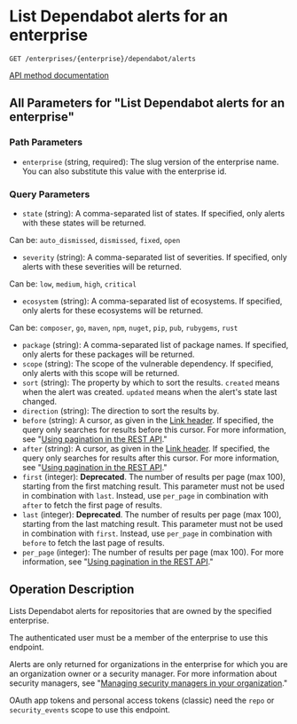 # List Dependabot alerts for an enterprise

`GET /enterprises/{enterprise}/dependabot/alerts`

[API method documentation](https://docs.github.com/rest/dependabot/alerts#list-dependabot-alerts-for-an-enterprise)

## All Parameters for "List Dependabot alerts for an enterprise"

### Path Parameters

- `enterprise` (string, required): The slug version of the enterprise name. You can also substitute this value with the enterprise id.
### Query Parameters

- `state` (string): A comma-separated list of states. If specified, only alerts with these states will be returned.

Can be: `auto_dismissed`, `dismissed`, `fixed`, `open`
- `severity` (string): A comma-separated list of severities. If specified, only alerts with these severities will be returned.

Can be: `low`, `medium`, `high`, `critical`
- `ecosystem` (string): A comma-separated list of ecosystems. If specified, only alerts for these ecosystems will be returned.

Can be: `composer`, `go`, `maven`, `npm`, `nuget`, `pip`, `pub`, `rubygems`, `rust`
- `package` (string): A comma-separated list of package names. If specified, only alerts for these packages will be returned.
- `scope` (string): The scope of the vulnerable dependency. If specified, only alerts with this scope will be returned.
- `sort` (string): The property by which to sort the results.
`created` means when the alert was created.
`updated` means when the alert's state last changed.
- `direction` (string): The direction to sort the results by.
- `before` (string): A cursor, as given in the [Link header](https://docs.github.com/rest/guides/using-pagination-in-the-rest-api#using-link-headers). If specified, the query only searches for results before this cursor. For more information, see "[Using pagination in the REST API](https://docs.github.com/rest/using-the-rest-api/using-pagination-in-the-rest-api)."
- `after` (string): A cursor, as given in the [Link header](https://docs.github.com/rest/guides/using-pagination-in-the-rest-api#using-link-headers). If specified, the query only searches for results after this cursor. For more information, see "[Using pagination in the REST API](https://docs.github.com/rest/using-the-rest-api/using-pagination-in-the-rest-api)."
- `first` (integer): **Deprecated**. The number of results per page (max 100), starting from the first matching result.
This parameter must not be used in combination with `last`.
Instead, use `per_page` in combination with `after` to fetch the first page of results.
- `last` (integer): **Deprecated**. The number of results per page (max 100), starting from the last matching result.
This parameter must not be used in combination with `first`.
Instead, use `per_page` in combination with `before` to fetch the last page of results.
- `per_page` (integer): The number of results per page (max 100). For more information, see "[Using pagination in the REST API](https://docs.github.com/rest/using-the-rest-api/using-pagination-in-the-rest-api)."

## Operation Description

Lists Dependabot alerts for repositories that are owned by the specified enterprise.

The authenticated user must be a member of the enterprise to use this endpoint.

Alerts are only returned for organizations in the enterprise for which you are an organization owner or a security manager. For more information about security managers, see "[Managing security managers in your organization](https://docs.github.com/organizations/managing-peoples-access-to-your-organization-with-roles/managing-security-managers-in-your-organization)."

OAuth app tokens and personal access tokens (classic) need the `repo` or `security_events` scope to use this endpoint.
